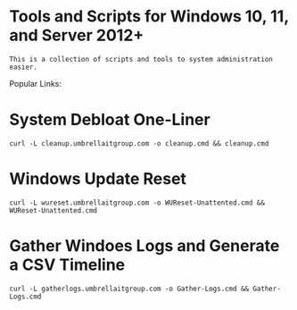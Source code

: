 # Tools and Scripts for Windows 10, 11, and Server 2012+

    This is a collection of scripts and tools to system administration easier.

Popular Links:

# System Debloat One-Liner

    curl -L cleanup.umbrellaitgroup.com -o cleanup.cmd && cleanup.cmd

# Windows Update Reset 

    curl -L wureset.umbrellaitgroup.com -o WUReset-Unattented.cmd && WUReset-Unattented.cmd

# Gather Windoes Logs and Generate a CSV Timeline

    curl -L gatherlogs.umbrellaitgroup.com -o Gather-Logs.cmd && Gather-Logs.cmd
